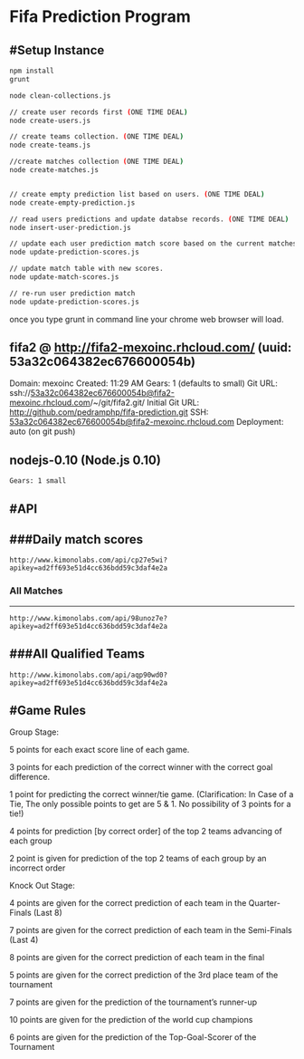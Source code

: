 Fifa Prediction Program
===============

#Setup Instance
---------------------
```sh
npm install
grunt

node clean-collections.js

// create user records first (ONE TIME DEAL)
node create-users.js

// create teams collection. (ONE TIME DEAL)
node create-teams.js

//create matches collection (ONE TIME DEAL)
node create-matches.js


// create empty prediction list based on users. (ONE TIME DEAL)
node create-empty-prediction.js

// read users predictions and update databse records. (ONE TIME DEAL)
node insert-user-prediction.js

// update each user prediction match score based on the current matches.
node update-prediction-scores.js

// update match table with new scores.
node update-match-scores.js

// re-run user prediction match
node update-prediction-scores.js


```
once you type grunt in command line your chrome web browser will load.


fifa2 @ http://fifa2-mexoinc.rhcloud.com/ (uuid: 53a32c064382ec676600054b)
--------------------------------------------------------------------------
  Domain:          mexoinc
  Created:         11:29 AM
  Gears:           1 (defaults to small)
  Git URL:         ssh://53a32c064382ec676600054b@fifa2-mexoinc.rhcloud.com/~/git/fifa2.git/
  Initial Git URL: http://github.com/pedramphp/fifa-prediction.git
  SSH:             53a32c064382ec676600054b@fifa2-mexoinc.rhcloud.com
  Deployment:      auto (on git push)

  nodejs-0.10 (Node.js 0.10)
  --------------------------
    Gears: 1 small



#API
------------------

###Daily match scores
---------------------------
```url
http://www.kimonolabs.com/api/cp27e5wi?apikey=ad2ff693e51d4cc636bdd59c3daf4e2a
```

### All Matches
-----------------
```url
http://www.kimonolabs.com/api/98unoz7e?apikey=ad2ff693e51d4cc636bdd59c3daf4e2a
```

###All Qualified Teams
---------------------------
```url
http://www.kimonolabs.com/api/aqp90wd0?apikey=ad2ff693e51d4cc636bdd59c3daf4e2a
```

#Game Rules
-----------------

Group Stage:

5 points for each exact score line of each game.

3 points for each prediction of the correct winner with the correct goal difference.

1 point for predicting the correct winner/tie game. (Clarification: In Case of a Tie, The only possible points to get are 5 & 1. No possibility of 3 points for a tie!)

4 points for prediction [by correct order] of the top 2 teams advancing of each group

2 point is given for prediction of the top 2 teams of each group by an incorrect order

Knock Out Stage:

4 points are given for the correct prediction of each team in the Quarter-Finals (Last 8)

7 points are given for the correct prediction of each team in the Semi-Finals (Last 4)

8 points are given for the correct prediction of each team in the final

5 points are given for the correct prediction of the 3rd place team of the tournament

7 points are given for the prediction of the tournament’s runner-up

10 points are given for the prediction of the world cup champions

6 points are given for the prediction of the Top-Goal-Scorer of the Tournament
